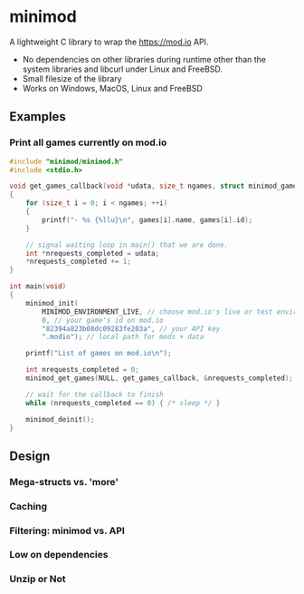 # minimod
A lightweight C library to wrap the https://mod.io API.

- No dependencies on other libraries during runtime other than the system libraries and libcurl under Linux and FreeBSD.
- Small filesize of the library
- Works on Windows, MacOS, Linux and FreeBSD

## Examples

### Print all games currently on mod.io
```c
#include "minimod/minimod.h"
#include <stdio.h>

void get_games_callback(void *udata, size_t ngames, struct minimod_game const *games)
{
	for (size_t i = 0; i < ngames; ++i)
	{
		printf("- %s {%llu}\n", games[i].name, games[i].id);
	}

	// signal waiting loop in main() that we are done.
	int *nrequests_completed = udata;
	*nrequests_completed += 1;
}

int main(void)
{
	minimod_init(
		MINIMOD_ENVIRONMENT_LIVE, // choose mod.io's live or test environment
		0, // your game's id on mod.io
		"82394a823b08dc09283fe203a", // your API key
		".modio"); // local path for mods + data

	printf("List of games on mod.io\n");

	int nrequests_completed = 0;
	minimod_get_games(NULL, get_games_callback, &nrequests_completed);

	// wait for the callback to finish
	while (nrequests_completed == 0) { /* sleep */ }

	minimod_deinit();
}
```

## Design

### Mega-structs vs. 'more'

### Caching

### Filtering: minimod vs. API

### Low on dependencies

### Unzip or Not
